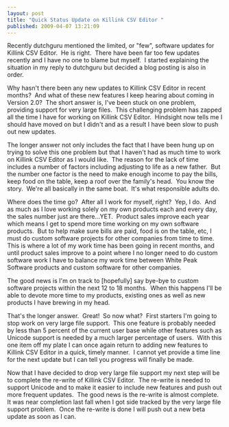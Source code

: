 ```yaml
---
layout: post
title: "Quick Status Update on Killink CSV Editor "
published: 2009-04-07 13:21:09
---
```

Recently dutchguru mentioned the limited, or "few", software updates for Killink CSV Editor.  He is right.  There have been far too few updates recently and I have no one to blame but myself.  I started explaining the situation in my reply to dutchguru but decided a blog posting is also in order. 

Why hasn't there been any new updates to Killink CSV Editor in recent months?  And what of these new features I keep hearing about coming in Version 2.0?  The short answer is, I've been stuck on one problem, providing support for very large files.  This challenging problem has zapped all the time I have for working on Killink CSV Editor.  Hindsight now tells me I should have moved on but I didn't and as a result I have been slow to push out new updates. 

The longer answer not only includes the fact that I have been hung up on trying to solve this one problem but that I haven't had as much time to work on Killink CSV Editor as I would like.  The reason for the lack of time includes a number of factors including adjusting to life as a new father.  But the number one factor is the need to make enough income to pay the bills, keep food on the table, keep a roof over the family's head.  You know the story.  We're all basically in the same boat.  It's what responsible adults do. 

Where does the time go?  After all I work for myself, right?  Yep, I do.  And as much as I love working solely on my own products each and every day, the sales number just are there...YET.  Product sales improve each year which means I get to spend more time working on my own software products.  But to help make sure bills are paid, food is on the table, etc, I must do custom software projects for other companies from time to time.  This is where a lot of my work time has been going in recent months, and until product sales improve to a point where I no longer need to do custom software work I have to balance my work time between White Peak Software products and custom software for other companies. 

The good news is I'm on track to \[hopefully\] say bye-bye to custom software projects within the next 12 to 18 months.  When this happens I'll be able to devote more time to my products, existing ones as well as new products I have brewing in my head. 

That's the longer answer.  Great!  So now what?  First starters I'm going to stop work on very large file support.  This one feature is probably needed by less than 5 percent of the current user base while other features such as Unicode support is needed by a much larger percentage of users.  With this one item off my plate I can once again return to adding new features to Killink CSV Editor in a quick, timely manner.  I cannot yet provide a time line for the next update but I can tell you progress will finally be made. 

Now that I have decided to drop very large file support my next step will be to complete the re-write of Killink CSV Editor.  The re-write is needed to support Unicode and to make it easier to include new features and push out more frequent updates.  The good news is the re-write is almost complete.  It was near completion last fall when I got side tracked by the very large file support problem.  Once the re-write is done I will push out a new beta update as soon as I can.
